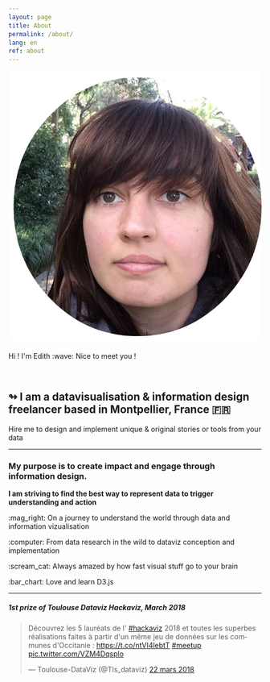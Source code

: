 ```yaml
---
layout: page
title: About
permalink: /about/
lang: en
ref: about
---
```


<div class="centered">
  <img class="tete" src="/img/tete-ronde.jpg"/>
  <p> Hi ! I'm Edith :wave:  Nice to meet you ! </p>

  <br>

  <h2> ↬ I am a datavisualisation & information design freelancer based in Montpellier, France 🇫🇷 </h2>
  Hire me to design and implement unique & original stories or tools from your data


  <hr class="hr-border">

  <h3> My purpose is to create impact and engage through information design. </h3>
  <p> <b> I am striving to find the best way to represent data to trigger understanding and action  </b> </p>
  <p> :mag_right: On a journey to understand the world through data and information vizualisation </p>
  <p> :computer: From data research in the wild to dataviz conception and implementation </p>
  <p> :scream_cat: Always amazed by how fast visual stuff go to your brain </p>
  <p> :bar_chart: Love and learn D3.js </p>


  <hr class="hr-border">


  <h5> 1st prize of Toulouse Dataviz Hackaviz, March 2018 </h5>
  <blockquote class="twitter-tweet tw-align-center" data-lang="fr"><p lang="fr" dir="ltr">Découvrez les 5  lauréats de l&#39;
  <a href="https://twitter.com/hashtag/hackaviz?src=hash&amp;ref_src=twsrc%5Etfw">#hackaviz</a> 2018 et toutes les superbes réalisations faites à partir d&#39;un même jeu de données sur les communes d&#39;Occitanie : <a href="https://t.co/ntVI4lebtT">https://t.co/ntVI4lebtT</a>  <a href="https://twitter.com/hashtag/meetup?src=hash&amp;ref_src=twsrc%5Etfw">#meetup</a> <a href="https://t.co/VZM4Dqsplo">pic.twitter.com/VZM4Dqsplo</a></p>&mdash; Toulouse-DataViz (@Tls_dataviz) <a href="https://twitter.com/Tls_dataviz/status/976818766586802181?ref_src=twsrc%5Etfw">22 mars 2018</a></blockquote>
  <script async src="https://platform.twitter.com/widgets.js" charset="utf-8"></script>


</div>
